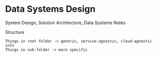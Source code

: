 # Data Systems Design

System Design, Solution Architecture, Data Systems Notes

Structure
```
Things in root folder -> generic, service-agnostic, cloud-agnostic info
Things in sub-folder -> more specific
```